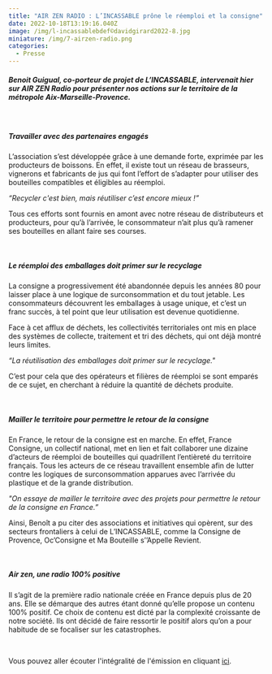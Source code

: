 ```yaml
---
title: "AIR ZEN RADIO : L’INCASSABLE prône le réemploi et la consigne"
date: 2022-10-18T13:19:16.040Z
image: /img/l-incassablebdef©davidgirard2022-8.jpg
miniature: /img/7-airzen-radio.png
categories:
  - Presse
---
```


##### Benoit Guigual, co-porteur de projet de L’INCASSABLE, intervenait hier sur AIR ZEN Radio pour présenter nos actions sur le territoire de la métropole Aix-Marseille-Provence. 

<br/>

##### Travailler avec des partenaires engagés

L’association s’est développée grâce à une demande forte, exprimée par les producteurs de boissons. En effet, il existe tout un réseau de brasseurs, vignerons et fabricants de jus qui font l’effort de s’adapter pour utiliser des bouteilles compatibles et éligibles au réemploi.

_“Recycler c'est bien, mais réutiliser c’est encore mieux !”_

Tous ces efforts sont fournis en amont avec notre réseau de distributeurs et producteurs, pour qu’à l’arrivée, le consommateur n’ait plus qu’à ramener ses bouteilles en allant faire ses courses.

<br/>

##### Le réemploi des emballages doit primer sur le recyclage

La consigne a progressivement été abandonnée depuis les années 80 pour laisser place à une logique de surconsommation et du tout jetable. Les consommateurs découvrent les emballages à usage unique, et c’est un franc succès, à tel point que leur utilisation est devenue quotidienne.

Face à cet afflux de déchets, les collectivités territoriales ont mis en place des systèmes de collecte, traitement et tri des déchets, qui ont déjà montré leurs limites.

_“La réutilisation des emballages doit primer sur le recyclage."_

C’est pour cela que des opérateurs et filières de réemploi se sont emparés de ce sujet, en cherchant à réduire la quantité de déchets produite.

<br/>

##### Mailler le territoire pour permettre le retour de la consigne

En France, le retour de la consigne est en marche. En effet, France Consigne, un collectif national, met en lien et fait collaborer une dizaine d’acteurs de réemploi de bouteilles qui quadrillent l’entièreté du territoire français. Tous les acteurs de ce réseau travaillent ensemble afin de lutter contre les logiques de surconsommation apparues avec l’arrivée du plastique et de la grande distribution.

_"On essaye de mailler le territoire avec des projets pour permettre le retour de la consigne en France.”_

Ainsi, Benoît a pu citer des associations et initiatives qui opèrent, sur des secteurs frontaliers à celui de L’INCASSABLE, comme la Consigne de Provence, Oc’Consigne et Ma Bouteille s’’Appelle Revient.

<br/>

##### Air zen, une radio 100% positive

Il s’agit de la première radio nationale créée en France depuis plus de 20 ans. Elle se démarque des autres étant donné qu’elle propose un contenu 100% positif. Ce choix de contenu est dicté par la complexité croissante de notre société. Ils ont décidé de faire ressortir le positif alors qu’on a pour habitude de se focaliser sur les catastrophes.

<br/>

V﻿ous pouvez aller écouter l'intégralité de l'émission en cliquant [ici](https://www.airzen.fr/marseille-lincassable-prone-le-reemploie-et-la-consigne/).
